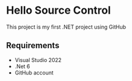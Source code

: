 # Hello Source Control
This project is my first .NET project using GitHub

## Requirements
- Visual Studio 2022
- .Net 6
- GitHub account
